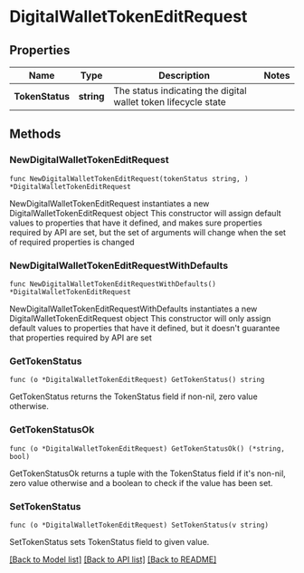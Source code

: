 # DigitalWalletTokenEditRequest

## Properties

Name | Type | Description | Notes
------------ | ------------- | ------------- | -------------
**TokenStatus** | **string** | The status indicating the digital wallet token lifecycle state | 

## Methods

### NewDigitalWalletTokenEditRequest

`func NewDigitalWalletTokenEditRequest(tokenStatus string, ) *DigitalWalletTokenEditRequest`

NewDigitalWalletTokenEditRequest instantiates a new DigitalWalletTokenEditRequest object
This constructor will assign default values to properties that have it defined,
and makes sure properties required by API are set, but the set of arguments
will change when the set of required properties is changed

### NewDigitalWalletTokenEditRequestWithDefaults

`func NewDigitalWalletTokenEditRequestWithDefaults() *DigitalWalletTokenEditRequest`

NewDigitalWalletTokenEditRequestWithDefaults instantiates a new DigitalWalletTokenEditRequest object
This constructor will only assign default values to properties that have it defined,
but it doesn't guarantee that properties required by API are set

### GetTokenStatus

`func (o *DigitalWalletTokenEditRequest) GetTokenStatus() string`

GetTokenStatus returns the TokenStatus field if non-nil, zero value otherwise.

### GetTokenStatusOk

`func (o *DigitalWalletTokenEditRequest) GetTokenStatusOk() (*string, bool)`

GetTokenStatusOk returns a tuple with the TokenStatus field if it's non-nil, zero value otherwise
and a boolean to check if the value has been set.

### SetTokenStatus

`func (o *DigitalWalletTokenEditRequest) SetTokenStatus(v string)`

SetTokenStatus sets TokenStatus field to given value.



[[Back to Model list]](../../README.md#documentation-for-models) [[Back to API list]](../../README.md#documentation-for-api-endpoints) [[Back to README]](../../README.md)


